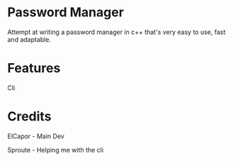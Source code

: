 # Password Manager
Attempt at writing a password manager in c++ that's very easy to use, fast and adaptable.

# Features
Cli

# Credits
ElCapor - Main Dev

Sproute - Helping me with the cli